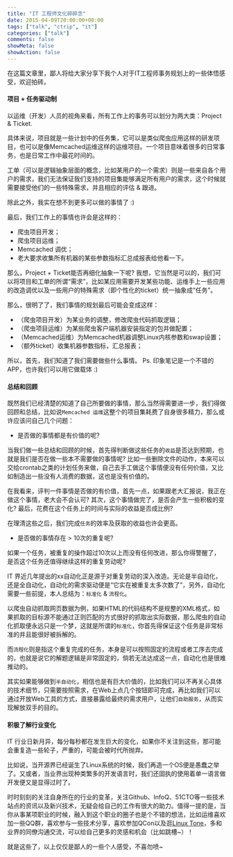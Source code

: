 ```yaml
---
title: "IT 工程师文化碎碎念"
date: 2015-04-09T20:00:00+08:00
tags: ["talk", "ctrip", "it"]
categories: ["talk"]
comments: false
showMeta: false
showAction: false
---
```


在这篇文章里，鄙人将给大家分享下我个人对于IT工程师事务规划上的一些体悟感受，欢迎拍砖。

<!--more-->

#### 项目 + 任务驱动制

以运维（开发）人员的视角来看，所有工作上的事务可以划分为两大类：Project & Ticket.

具体来说，项目就是一些计划中的任务集，它可以是类似爬虫应用这样的研发项目，也可以是像Memcached运维这样的运维项目。一个项目意味着很多的日常事务，也是日常工作中最花时间的。

工单（可以是逻辑抽象层面的概念，比如某用户的一个需求）则是一些来自各个用户的需求，我们无法保证我们支持的项目集能够满足所有用户的需求，这个时候就需要接受他们的一些特殊需求，并且相应的评估 & 跟进。

除此之外，我实在想不到更多可以做的事情了 :)

最后，我们工作上的事情也许会是这样的：

* 爬虫项目开发；
* 爬虫项目运维；
* Memcached 调优；
* 老大要求收集所有机器的某些参数指标汇总成报表给他看一下。

那么，Project + Ticket能否再细化抽象一下呢? 我想，它当然是可以的，我们可以将项目和工单的所谓“需求”，比如某应用需要开发某些功能、运维手上一些应用的改造调优以及一些用户的特殊需求（即个性化的ticket）统一抽象成“任务”。

那么，很明了了，我们事情的规划最后可能会变成这样：

* （爬虫项目开发）为某业务的调整，修改爬虫代码抓取逻辑；
* （爬虫项目运维）为某些爬虫客户端机器安装指定的包并做配置；
* （Memcached运维）为Memcached机器调整Linux内核参数和swap设置；
* （额外ticket）收集机器参数指标，汇总报表；

所以，首先，我们知道了我们需要做些什么事情。
Ps. 印象笔记是一个不错的APP，也许我们可以用它做载体 :)

#### 总结和回顾

既然我们已经清楚的知道了自己所要做的事情，那么当然得需要进一步，我们得做回顾和总结，比如说`Memcached 运维`这整个的项目集耗费了自身很多精力，那么或许应该问自己几个问题：

* 是否做的事情都是有价值的呢? 

当我们做一些总结和回顾的时候，首先得判断做这些任务的`收益`是否达到预期，也就是我们是否在做一些本不需要做的事情呢? 比如一些删除文件的动作，本来可以交给crontab之类的计划任务来做，自己去手工做这个事情便没有任何价值，又比如制造出一些没有人消费的数据，这也是没有价值的。

在我看来，评判一件事情是否做的有价值，首先一点，如果跟老大汇报说，我正在做这个事情，老大会不会认可? 其次，这个事情做完了，是否会产生一些积极的变化? 最后，花费在这个任务上的时间与实际的收益是否成比例?

在理清这些之后，我们完成`任务`的效率及获取的收益也许会更高。

* 是否做的事情存在 > 10次的重复呢?

如果一个任务，被重复的操作超过10次以上而没有任何改进，那么你得警醒了，是否这个任务还值得继续这样的重复劳动呢?

IT 界近几年提出的xx自动化正是源于对重复劳动的深入改造。无论是半自动化，还是全自动化，自动化的需求驱动便是“它实在被重复太多次数了”，另外，自动化需要一些前提，本人总结为：`标准化` & `流程化`。

以爬虫自动抓取网页数据为例，如果HTML的代码结构不是规整的XML格式，如果抓取的目标源不能通过正则匹配的方式很好的抓取出实际数据，那么爬虫的自动化抓取便永远只是一个梦，这就是所谓的`标准化`，你首先得保证这个任务是非常标准的并且能很好被拆解的。

而`流程化`则是指这个重复完成的任务，本身是可以按照固定的流程或者工序去完成的，也就是说它的解题逻辑是非常固定的，倘若无法达成这一点，自动化也是很难推动的。

其实如果能够做到`半自动化`，相信也是有巨大价值的，比如我们可以不再关心具体的技术细节，只需要按照需求，在Web上点几个按钮即可完成，再比如我们可以通过开放Web工具的方式，直接暴露给最终的需求用户，让他们`自助服务`，从而实现解放双手的目的。

#### 积极了解行业变化

IT 行业日新月异，每分每秒都在发生巨大的变化，如果你不关注到这些，那可能会重复造一些轮子，严重的，可能会被时代所抛弃。

比如说，当开源界已经诞生了Linux系统的时候，我们再造一个OS便是愚蠢之举了。又或者，当业界出现种类繁多的开发语言时，我们还固执的使用着单一语言做开发便又是显得过时了。

时时刻刻的关注自身所在的行业的变革，关注Github、InfoQ、51CTO等一些技术站点的资讯以及新兴技术，无疑会给自己的工作有很大的助力。值得一提的是，当你从事某项职业的时候，融入到这个职业的圈子也是个不错的想法，比如运维喜欢加一些QQ群，喜欢参与一些技术分享，喜欢参加QCon以及逛[Linux Tone](https://www.google.com/url?sa=t&rct=j&q=&esrc=s&source=web&cd=2&cad=rja&uact=8&ved=0CCcQFjAB&url=http%3A%2F%2Fbbs.linuxtone.org%2F&ei=xXomVfuGBomqoQTZk4KIDw&usg=AFQjCNEqhLo9k3D7DeA3MQYOIr_bLjBZIQ&sig2=xO1PyvM3VUv6-HiEkqpdVg)，多和业界的同僚沟通交流，可以给自己更多的灵感和机会（比如跳槽~）！

就是这些了，以上仅仅是鄙人的一些个人感受，不喜勿喷~
